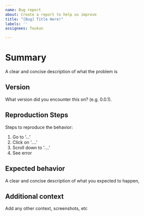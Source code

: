 ```yaml
---
name: Bug report
about: Create a report to help us improve
title: "[Bug] Title Here!"
labels: ''
assignees: Toukun

---
```


# Summary
A clear and concise description of what the problem is

## Version
What version did you encounter this on? (e.g. 0.0.1).


## Reproduction Steps
Steps to reproduce the behavior:
1. Go to '...'
2. Click on '....'
3. Scroll down to '....'
4. See error

## Expected behavior
A clear and concise description of what you expected to happen,

## Additional context
Add any other context, screenshots, etc
